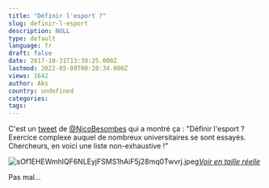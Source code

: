 ```yaml
---
title: "Définir l'esport ?"
slug: definir-l-esport
description: NULL
type: default
language: fr
draft: false
date: 2017-10-31T13:39:25.000Z
lastmod: 2022-05-09T00:28:34.000Z
views: 1642
author: Aks
country: undefined
categories:
tags:
---
```

C'est un [tweet](https://twitter.com/NicoBesombes/status/925296172297867265) de [@NicoBesombes](https://twitter.com/NicoBesombes) qui a montré ça : "Définir l'esport ? Exercice complexe auquel de nombreux universitaires se sont essayés. Chercheurs, en voici une liste non-exhaustive !"

![sOf1EHEWmhlQF6NLEyjFSMS1hAiF5j28mq0Twvrj.jpeg](https://flickshot-ue.s3.eu-west-2.amazonaws.com/flickshot/article/59f87c29c71fb/images/sOf1EHEWmhlQF6NLEyjFSMS1hAiF5j28mq0Twvrj.jpeg)[_Voir en taille réelle_](https://flickshot-ue.s3.eu-west-2.amazonaws.com/flickshot/article/59f87c29c71fb/images/sOf1EHEWmhlQF6NLEyjFSMS1hAiF5j28mq0Twvrj.jpeg)

Pas mal...
